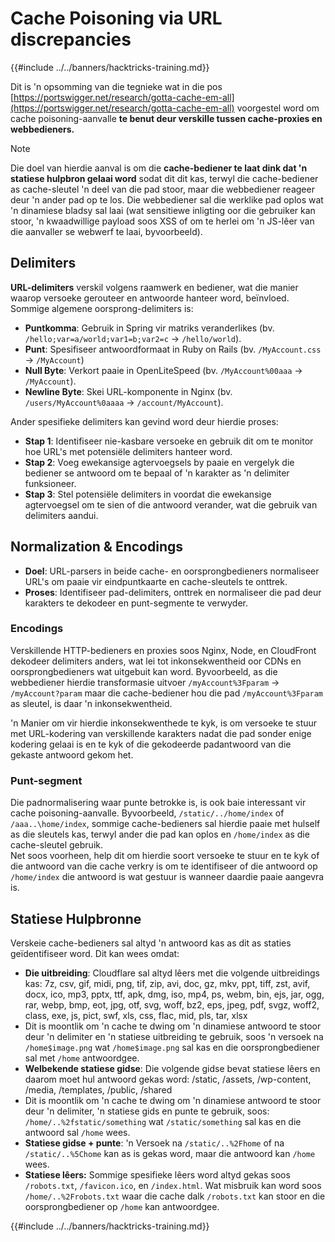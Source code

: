 # Cache Poisoning via URL discrepancies

{{#include ../../banners/hacktricks-training.md}}

Dit is 'n opsomming van die tegnieke wat in die pos [https://portswigger.net/research/gotta-cache-em-all](https://portswigger.net/research/gotta-cache-em-all) voorgestel word om cache poisoning-aanvalle **te benut deur verskille tussen cache-proxies en webbedieners.**

> [!NOTE]
> Die doel van hierdie aanval is om die **cache-bediener te laat dink dat 'n statiese hulpbron gelaai word** sodat dit dit kas, terwyl die cache-bediener as cache-sleutel 'n deel van die pad stoor, maar die webbediener reageer deur 'n ander pad op te los. Die webbediener sal die werklike pad oplos wat 'n dinamiese bladsy sal laai (wat sensitiewe inligting oor die gebruiker kan stoor, 'n kwaadwillige payload soos XSS of om te herlei om 'n JS-lêer van die aanvaller se webwerf te laai, byvoorbeeld).

## Delimiters

**URL-delimiters** verskil volgens raamwerk en bediener, wat die manier waarop versoeke gerouteer en antwoorde hanteer word, beïnvloed. Sommige algemene oorsprong-delimiters is:

- **Puntkomma**: Gebruik in Spring vir matriks veranderlikes (bv. `/hello;var=a/world;var1=b;var2=c` → `/hello/world`).
- **Punt**: Spesifiseer antwoordformaat in Ruby on Rails (bv. `/MyAccount.css` → `/MyAccount`)
- **Null Byte**: Verkort paaie in OpenLiteSpeed (bv. `/MyAccount%00aaa` → `/MyAccount`).
- **Newline Byte**: Skei URL-komponente in Nginx (bv. `/users/MyAccount%0aaaa` → `/account/MyAccount`).

Ander spesifieke delimiters kan gevind word deur hierdie proses:

- **Stap 1**: Identifiseer nie-kasbare versoeke en gebruik dit om te monitor hoe URL's met potensiële delimiters hanteer word.
- **Stap 2**: Voeg ewekansige agtervoegsels by paaie en vergelyk die bediener se antwoord om te bepaal of 'n karakter as 'n delimiter funksioneer.
- **Stap 3**: Stel potensiële delimiters in voordat die ewekansige agtervoegsel om te sien of die antwoord verander, wat die gebruik van delimiters aandui.

## Normalization & Encodings

- **Doel**: URL-parsers in beide cache- en oorsprongbedieners normaliseer URL's om paaie vir eindpuntkaarte en cache-sleutels te onttrek.
- **Proses**: Identifiseer pad-delimiters, onttrek en normaliseer die pad deur karakters te dekodeer en punt-segmente te verwyder.

### **Encodings**

Verskillende HTTP-bedieners en proxies soos Nginx, Node, en CloudFront dekodeer delimiters anders, wat lei tot inkonsekwentheid oor CDNs en oorsprongbedieners wat uitgebuit kan word. Byvoorbeeld, as die webbediener hierdie transformasie uitvoer `/myAccount%3Fparam` → `/myAccount?param` maar die cache-bediener hou die pad `/myAccount%3Fparam` as sleutel, is daar 'n inkonsekwentheid.&#x20;

'n Manier om vir hierdie inkonsekwenthede te kyk, is om versoeke te stuur met URL-kodering van verskillende karakters nadat die pad sonder enige kodering gelaai is en te kyk of die gekodeerde padantwoord van die gekaste antwoord gekom het.

### Punt-segment

Die padnormalisering waar punte betrokke is, is ook baie interessant vir cache poisoning-aanvalle. Byvoorbeeld, `/static/../home/index` of `/aaa..\home/index`, sommige cache-bedieners sal hierdie paaie met hulself as die sleutels kas, terwyl ander die pad kan oplos en `/home/index` as die cache-sleutel gebruik.\
Net soos voorheen, help dit om hierdie soort versoeke te stuur en te kyk of die antwoord van die cache verkry is om te identifiseer of die antwoord op `/home/index` die antwoord is wat gestuur is wanneer daardie paaie aangevra is.

## Statiese Hulpbronne

Verskeie cache-bedieners sal altyd 'n antwoord kas as dit as staties geïdentifiseer word. Dit kan wees omdat:

- **Die uitbreiding**: Cloudflare sal altyd lêers met die volgende uitbreidings kas: 7z, csv, gif, midi, png, tif, zip, avi, doc, gz, mkv, ppt, tiff, zst, avif, docx, ico, mp3, pptx, ttf, apk, dmg, iso, mp4, ps, webm, bin, ejs, jar, ogg, rar, webp, bmp, eot, jpg, otf, svg, woff, bz2, eps, jpeg, pdf, svgz, woff2, class, exe, js, pict, swf, xls, css, flac, mid, pls, tar, xlsx
- Dit is moontlik om 'n cache te dwing om 'n dinamiese antwoord te stoor deur 'n delimiter en 'n statiese uitbreiding te gebruik, soos 'n versoek na `/home$image.png` wat `/home$image.png` sal kas en die oorsprongbediener sal met `/home` antwoordgee.
- **Welbekende statiese gidse**: Die volgende gidse bevat statiese lêers en daarom moet hul antwoord gekas word: /static, /assets, /wp-content, /media, /templates, /public, /shared
- Dit is moontlik om 'n cache te dwing om 'n dinamiese antwoord te stoor deur 'n delimiter, 'n statiese gids en punte te gebruik, soos: `/home/..%2fstatic/something` wat `/static/something` sal kas en die antwoord sal `/home` wees.
- **Statiese gidse + punte**: 'n Versoek na `/static/..%2Fhome` of na `/static/..%5Chome` kan as is gekas word, maar die antwoord kan `/home` wees.
- **Statiese lêers:** Sommige spesifieke lêers word altyd gekas soos `/robots.txt`, `/favicon.ico`, en `/index.html`. Wat misbruik kan word soos `/home/..%2Frobots.txt` waar die cache dalk `/robots.txt` kan stoor en die oorsprongbediener op `/home` kan antwoordgee.

{{#include ../../banners/hacktricks-training.md}}
